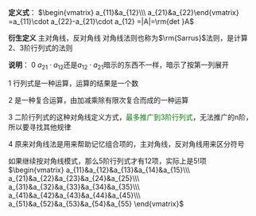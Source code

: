 **定义式**：
$\begin{vmatrix}
a_{11}&a_{12}\\\ 
a_{21}&a_{22}\end{vmatrix}
=a_{11}\cdot a_{22}-a_{21}\cdot a_{12}
=|A|=\rm{det }A$

**衍生定义**
主对角线，反对角线
对角线法则也称为$\rm{Sarrus}$法则，是计算2、3阶行列式的法则

**说明**：
0 $a_{21}\cdot a_{12}$还是$a_{12}\cdot a_{21}$暗示的东西不一样，暗示了按第一列展开

1 行列式是一种运算，运算的结果是一个数

2 是一种复合运算，由加减乘除有限次复合而成的一种运算

3 二阶行列式的这种对角线定义方式，<font color=green>最多推广到3阶行列式</font>，无法推广的n阶，所以要寻找其他规律

4 原来对角线法是用来帮助记忆组合项的，主对角线，反对角线用来区分符号

如果继续按对角线模式，那么5阶行列式才有12项，实际上是5!项
$\begin{vmatrix}
a_{11}&a_{12}&a_{13}&a_{14}&a_{15}\\\ 
a_{21}&a_{22}&a_{23}&a_{24}&a_{25}\\\ 
a_{31}&a_{32}&a_{33}&a_{34}&a_{35}\\\ 
a_{41}&a_{42}&a_{43}&a_{44}&a_{45}\\\ 
a_{51}&a_{52}&a_{53}&a_{54}&a_{55}
\end{vmatrix}$

